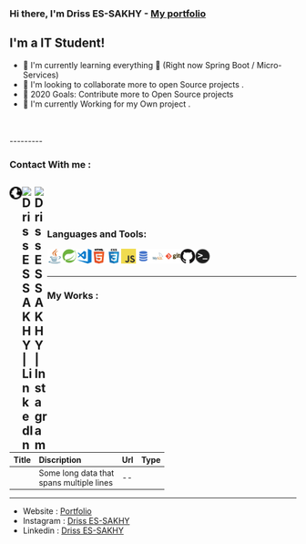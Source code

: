 ### Hi there, I'm Driss ES-SAKHY -  [My portfolio](https://drissessakhy.github.io/me/)


## I'm a IT Student! 

- 🎯 I'm currently learning everything 🤣 (Right now Spring Boot / Micro-Services)
- 🧩 I'm looking to collaborate more to open Source projects . 
- 🥅 2020 Goals: Contribute more to Open Source projects
- 📌 I'm currently Working for my Own project .
<br />
<br />
---------

### Contact With me :

 [<img align="left" alt="DrissESSAKHY.com" width="22px" src="https://raw.githubusercontent.com/iconic/open-iconic/master/svg/globe.svg" />](https://drissessakhy.github.io/me/) 
 [<img align="left" alt="DrissESSAKHY | LinkedIn" width="22px" src="https://cdn.jsdelivr.net/npm/simple-icons@v3/icons/linkedin.svg" />](https://www.linkedin.com/in/driss-es-sakhy-5b831b13b/) 
[<img align="left" alt="DrissESSAKHY | Instagram" width="22px" src="https://cdn.jsdelivr.net/npm/simple-icons@v3/icons/instagram.svg" />](https://www.instagram.com/driss_es_sakhy/)
<br />
<br />
---------

### Languages and Tools:

<img align="left" alt="Java" width="26px" src="https://raw.githubusercontent.com/github/explore/80688e429a7d4ef2fca1e82350fe8e3517d3494d/topics/java/java.png" /> 
<img align="left" alt="Java" width="26px" src="https://raw.githubusercontent.com/github/explore/80688e429a7d4ef2fca1e82350fe8e3517d3494d/topics/spring-boot/spring-boot.png" /> 
 <img align="left" alt="Visual Studio Code" width="26px" src="https://raw.githubusercontent.com/github/explore/80688e429a7d4ef2fca1e82350fe8e3517d3494d/topics/visual-studio-code/visual-studio-code.png" /> 
 
 <img align="left" alt="HTML5" width="26px" src="https://raw.githubusercontent.com/github/explore/80688e429a7d4ef2fca1e82350fe8e3517d3494d/topics/html/html.png" />   
 <img align="left" alt="CSS3" width="26px" src="https://raw.githubusercontent.com/github/explore/80688e429a7d4ef2fca1e82350fe8e3517d3494d/topics/css/css.png" /> 
 
 <img align="left" alt="JavaScript" width="26px" src="https://raw.githubusercontent.com/github/explore/80688e429a7d4ef2fca1e82350fe8e3517d3494d/topics/javascript/javascript.png" /> 
   
 <img align="left" alt="SQL" width="26px" src="https://raw.githubusercontent.com/github/explore/80688e429a7d4ef2fca1e82350fe8e3517d3494d/topics/sql/sql.png" />   
 <img align="left" alt="MySQL" width="26px" src="https://raw.githubusercontent.com/github/explore/80688e429a7d4ef2fca1e82350fe8e3517d3494d/topics/mysql/mysql.png" />   
 
 <img align="left" alt="Git" width="26px" src="https://raw.githubusercontent.com/github/explore/80688e429a7d4ef2fca1e82350fe8e3517d3494d/topics/git/git.png" /> 
 <img align="left" alt="GitHub" width="26px" src="https://raw.githubusercontent.com/github/explore/78df643247d429f6cc873026c0622819ad797942/topics/github/github.png" /> 
 <img align="left" alt="HTML5" width="26px" src="https://raw.githubusercontent.com/github/explore/80688e429a7d4ef2fca1e82350fe8e3517d3494d/topics/terminal/terminal.png" /> 

<br />
<br />

-------

### My Works :

| Title  | Discription | Url | Type |
| :-:  | :-- |:--|:--|
|      | Some long data that <br /> spans multiple lines |--||


-------

* Website : [Portfolio](https://drissessakhy.github.io/me/)
* Instagram : [Driss ES-SAKHY ](https://www.instagram.com/driss_es_sakhy/)
 * Linkedin : [Driss ES-SAKHY](https://www.linkedin.com/in/driss-es-sakhy-5b831b13b/)


